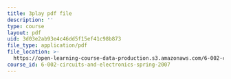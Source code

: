 ```yaml
---
title: 3play pdf file
description: ''
type: course
layout: pdf
uid: 3d03e2ab93e4c46dd5f15ef41c98b873
file_type: application/pdf
file_location: >-
  https://open-learning-course-data-production.s3.amazonaws.com/6-002-circuits-and-electronics-spring-2007/3d03e2ab93e4c46dd5f15ef41c98b873_dyxcCoUgETU.pdf
course_id: 6-002-circuits-and-electronics-spring-2007
---
```

